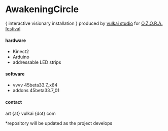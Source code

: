 # AwakeningCircle

{ interactive visionary installation } produced by [vulkai studio](http://www.vulkai.com) for [O.Z.O.R.A. festival](http://www.ozorafestival.eu)

#### hardware
* Kinect2
* Arduino 
* addressable LED strips

#### software
* vvvv 45beta33.7_x64
* addons 45beta33.7_01

#### contact
art {at} vulkai {dot} com

*repository will be updated as the project develops
